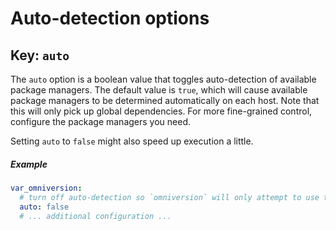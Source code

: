 # Auto-detection options

## Key: `auto`

The `auto` option is a boolean value that toggles auto-detection of available package managers. The default value is `true`, which will cause available package managers to be determined automatically on each host. Note that this will only pick up global dependencies. For more fine-grained control, configure the package managers you need.

Setting `auto` to `false` might also speed up execution a little.

##### Example

```yaml
var_omniversion:
  # turn off auto-detection so `omniversion` will only attempt to use the package managers explicitly configured
  auto: false
  # ... additional configuration ...
```
